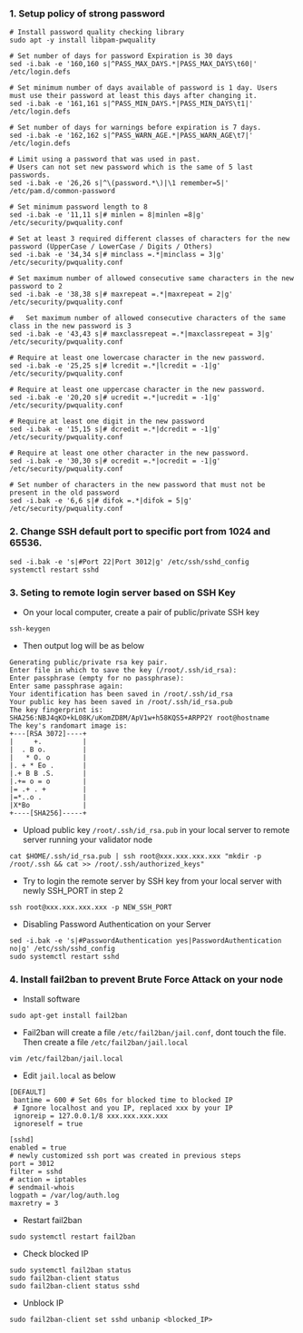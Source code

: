 ### 1. Setup policy of strong password
```
# Install password quality checking library
sudo apt -y install libpam-pwquality

# Set number of days for password Expiration is 30 days
sed -i.bak -e '160,160 s|^PASS_MAX_DAYS.*|PASS_MAX_DAYS\t60|' /etc/login.defs

# Set minimum number of days available of password is 1 day. Users must use their password at least this days after changing it.
sed -i.bak -e '161,161 s|^PASS_MIN_DAYS.*|PASS_MIN_DAYS\t1|' /etc/login.defs

# Set number of days for warnings before expiration is 7 days.
sed -i.bak -e '162,162 s|^PASS_WARN_AGE.*|PASS_WARN_AGE\t7|' /etc/login.defs

# Limit using a password that was used in past. 
# Users can not set new password which is the same of 5 last passwords.
sed -i.bak -e '26,26 s|^\(password.*\)|\1 remember=5|' /etc/pam.d/common-password

# Set minimum password length to 8
sed -i.bak -e '11,11 s|# minlen = 8|minlen =8|g' /etc/security/pwquality.conf

# Set at least 3 required different classes of characters for the new password (UpperCase / LowerCase / Digits / Others)
sed -i.bak -e '34,34 s|# minclass =.*|minclass = 3|g' /etc/security/pwquality.conf

# Set maximum number of allowed consecutive same characters in the new password to 2
sed -i.bak -e '38,38 s|# maxrepeat =.*|maxrepeat = 2|g' /etc/security/pwquality.conf

#	Set maximum number of allowed consecutive characters of the same class in the new password is 3
sed -i.bak -e '43,43 s|# maxclassrepeat =.*|maxclassrepeat = 3|g' /etc/security/pwquality.conf

# Require at least one lowercase character in the new password.
sed -i.bak -e '25,25 s|# lcredit =.*|lcredit = -1|g' /etc/security/pwquality.conf

# Require at least one uppercase character in the new password.
sed -i.bak -e '20,20 s|# ucredit =.*|ucredit = -1|g' /etc/security/pwquality.conf

# Require at least one digit in the new password
sed -i.bak -e '15,15 s|# dcredit =.*|dcredit = -1|g' /etc/security/pwquality.conf

# Require at least one other character in the new password.
sed -i.bak -e '30,30 s|# ocredit =.*|ocredit = -1|g' /etc/security/pwquality.conf

# Set number of characters in the new password that must not be present in the old password
sed -i.bak -e '6,6 s|# difok =.*|difok = 5|g' /etc/security/pwquality.conf
```

### 2. Change SSH default port to specific port from 1024 and 65536. 
```
sed -i.bak -e 's|#Port 22|Port 3012|g' /etc/ssh/sshd_config
systemctl restart sshd
```

### 3. Seting to remote login server based on SSH Key
- On your local computer, create a pair of public/private SSH key
```
ssh-keygen
```
- Then output log will be as below
```
Generating public/private rsa key pair.
Enter file in which to save the key (/root/.ssh/id_rsa):
Enter passphrase (empty for no passphrase):
Enter same passphrase again:
Your identification has been saved in /root/.ssh/id_rsa
Your public key has been saved in /root/.ssh/id_rsa.pub
The key fingerprint is:
SHA256:NBJ4qKO+kL08K/uKomZD8M/ApV1w+h58KQS5+ARPP2Y root@hostname
The key's randomart image is:
+---[RSA 3072]----+
|     +.          |
|  . B o.         |
|   * O. o        |
|. + * Eo .       |
|.+ B B .S.       |
|.+= o = o        |
|= .+ . +         |
|=*..o .          |
|X*Bo             |
+----[SHA256]-----+
```
- Upload public key `/root/.ssh/id_rsa.pub` in your local server to remote server running your validator node
```
cat $HOME/.ssh/id_rsa.pub | ssh root@xxx.xxx.xxx.xxx "mkdir -p /root/.ssh && cat >> /root/.ssh/authorized_keys"
```
- Try to login the remote server by SSH key from your local server with newly SSH_PORT in step 2
```
ssh root@xxx.xxx.xxx.xxx -p NEW_SSH_PORT
```
- Disabling Password Authentication on your Server
```
sed -i.bak -e 's|#PasswordAuthentication yes|PasswordAuthentication no|g' /etc/ssh/sshd_config
sudo systemctl restart sshd
```

### 4. Install fail2ban to prevent Brute Force Attack on your node
- Install software
```
sudo apt-get install fail2ban
```

- Fail2ban will create a file `/etc/fail2ban/jail.conf`, dont touch the file. Then create a file `/etc/fail2ban/jail.local`
```
vim /etc/fail2ban/jail.local
```

- Edit `jail.local` as below
```
[DEFAULT]
 bantime = 600 # Set 60s for blocked time to blocked IP 
 # Ignore localhost and you IP, replaced xxx by your IP
 ignoreip = 127.0.0.1/8 xxx.xxx.xxx.xxx 
 ignoreself = true

[sshd]
enabled = true
# newly customized ssh port was created in previous steps
port = 3012
filter = sshd
# action = iptables
# sendmail-whois
logpath = /var/log/auth.log
maxretry = 3
```

- Restart fail2ban
```
sudo systemctl restart fail2ban
```

- Check blocked IP
```
sudo systemctl fail2ban status
sudo fail2ban-client status
sudo fail2ban-client status sshd
```

- Unblock IP
```
sudo fail2ban-client set sshd unbanip <blocked_IP>
```
